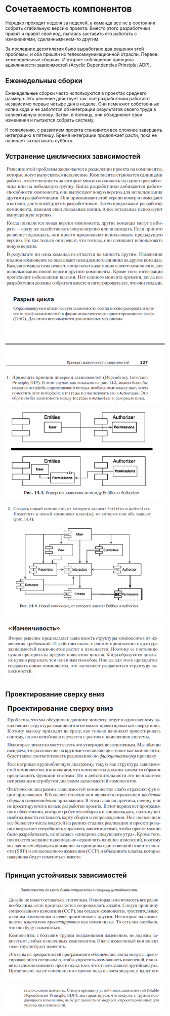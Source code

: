 # Сочетаемость компонентов

Нередко проходят неделя за неделей, а команда все не в состоянии собрать стабильную
версию проекта. Вместо этого разработчики правят и правят свой код, пытаясь заставить
его работать с изменениями, сделанными кем-то другим.

За последние десятилетия было выработано два решения этой проблемы, и оба пришли из
телекоммуникационной отрасли. Первое: «еженедельные сборки». И второе: соблюдение
принципа ацикличности зависимостей (Acyclic Dependencies Principle; ADP).

## Еженедельные сборки 

Еженедельные сборки часто используются в проектах среднего размера. Это решение
действует так: все разработчики работают независимо первые четыре дня в неделе. 
Они изменяют собственные копии кода и не заботятся об интеграции результатов своего
труда в коллективную основу. Затем, в пятницу, они объединяют свои изменения и 
пытаются собрать систему.

К сожалению, с развитием проекта становится все сложнее завершить интеграцию в 
пятницу. Бремя интеграции продолжает расти, пока не начинает захватывать субботу.

## Устранение циклических зависимостей

![img_2.png](img_2.png)

![img_3.png](img_3.png)

![img_4.png](img_4.png)

![img_5.png](img_5.png)

![img_6.png](img_6.png)

## Проектирование сверху вниз

![img_7.png](img_7.png)

## Принцип устойчивых зависимостей

![img_8.png](img_8.png)

![img_9.png](img_9.png)

